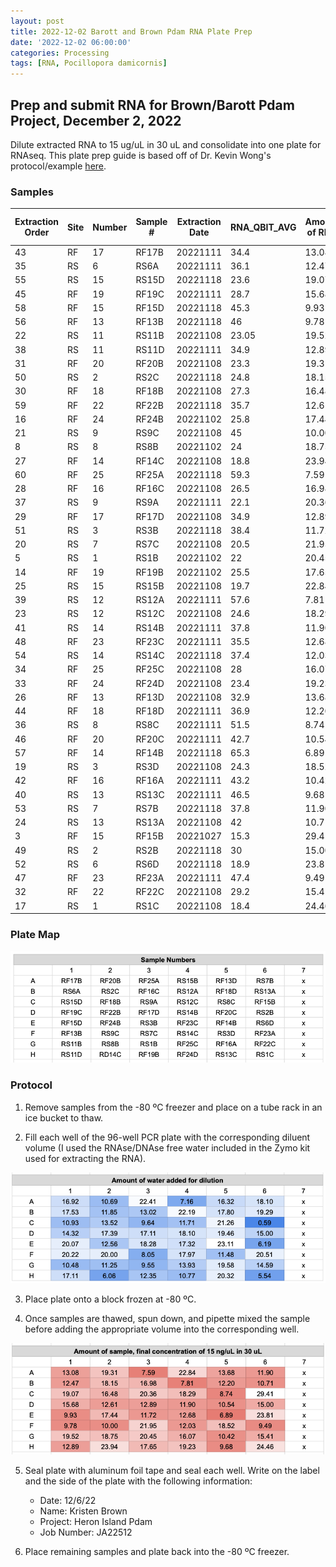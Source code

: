 ```yaml
---
layout: post
title: 2022-12-02 Barott and Brown Pdam RNA Plate Prep
date: '2022-12-02 06:00:00'
categories: Processing
tags: [RNA, Pocillopora damicornis]
---
```


## Prep and submit RNA for Brown/Barott Pdam Project, December 2, 2022

Dilute extracted RNA to 15 ug/uL in 30 uL and consolidate into one plate for RNAseq. This plate prep guide is based off of Dr. Kevin Wong's protocol/example [here](https://kevinhwong1.github.io/KevinHWong_Notebook/20210712-AH-Tag-seq-Plate-Prep/).

### Samples

| Extraction Order | Site | Number | Sample # | Extraction Date | RNA_QBIT_AVG | Amount of RNA | Amount of Water | Sample # | Plate Well | Plate Order |
|-------------------------|------|--------|----------|-----------------|--------------|------------------------------------------------------------|-----------------|----------|------|------------------|
| 43                      | RF   | 17     | RF17B    | 20221111        | 34.4         | 13.08                                                      | 16.92           | RF17B    | A1   | 1                |
| 35                      | RS   | 6      | RS6A     | 20221111        | 36.1         | 12.47                                                      | 17.53           | RS6A     | B1   | 2                |
| 55                      | RS   | 15     | RS15D    | 20221118        | 23.6         | 19.07                                                      | 10.93           | RS15D    | C1   | 3                |
| 45                      | RF   | 19     | RF19C    | 20221111        | 28.7         | 15.68                                                      | 14.32           | RF19C    | D1   | 4                |
| 58                      | RF   | 15     | RF15D    | 20221118        | 45.3         | 9.93                                                       | 20.07           | RF15D    | E1   | 5                |
| 56                      | RF   | 13     | RF13B    | 20221118        | 46           | 9.78                                                       | 20.22           | RF13B    | F1   | 6                |
| 22                      | RS   | 11     | RS11B    | 20221108        | 23.05        | 19.52                                                      | 10.48           | RS11B    | G1   | 7                |
| 38                      | RS   | 11     | RS11D    | 20221111        | 34.9         | 12.89                                                      | 17.11           | RS11D    | H1   | 8                |
| 31                      | RF   | 20     | RF20B    | 20221108        | 23.3         | 19.31                                                      | 10.69           | RF20B    | A2   | 9                |
| 50                      | RS   | 2      | RS2C     | 20221118        | 24.8         | 18.15                                                      | 11.85           | RS2C     | B2   | 10               |
| 30                      | RF   | 18     | RF18B    | 20221108        | 27.3         | 16.48                                                      | 13.52           | RF18B    | C2   | 11               |
| 59                      | RF   | 22     | RF22B    | 20221118        | 35.7         | 12.61                                                      | 17.39           | RF22B    | D2   | 12               |
| 16                      | RF   | 24     | RF24B    | 20221102        | 25.8         | 17.44                                                      | 12.56           | RF24B    | E2   | 13               |
| 21                      | RS   | 9      | RS9C     | 20221108        | 45           | 10.00                                                      | 20.00           | RS9C     | F2   | 14               |
| 8                       | RS   | 8      | RS8B     | 20221102        | 24           | 18.75                                                      | 11.25           | RS8B     | G2   | 15               |
| 27                      | RF   | 14     | RF14C    | 20221108        | 18.8         | 23.94                                                      | 6.06            | RD14C    | H2   | 16               |
| 60                      | RF   | 25     | RF25A    | 20221118        | 59.3         | 7.59                                                       | 22.41           | RF25A    | A3   | 17               |
| 28                      | RF   | 16     | RF16C    | 20221108        | 26.5         | 16.98                                                      | 13.02           | RF16C    | B3   | 18               |
| 37                      | RS   | 9      | RS9A     | 20221111        | 22.1         | 20.36                                                      | 9.64            | RS9A     | C3   | 19               |
| 29                      | RF   | 17     | RF17D    | 20221108        | 34.9         | 12.89                                                      | 17.11           | RF17D    | D3   | 20               |
| 51                      | RS   | 3      | RS3B     | 20221118        | 38.4         | 11.72                                                      | 18.28           | RS3B     | E3   | 21               |
| 20                      | RS   | 7      | RS7C     | 20221108        | 20.5         | 21.95                                                      | 8.05            | RS7C     | F3   | 22               |
| 5                       | RS   | 1      | RS1B     | 20221102        | 22           | 20.45                                                      | 9.55            | RS1B     | G3   | 23               |
| 14                      | RF   | 19     | RF19B    | 20221102        | 25.5         | 17.65                                                      | 12.35           | RF19B    | H3   | 24               |
| 25                      | RS   | 15     | RS15B    | 20221108        | 19.7         | 22.84                                                      | 7.16            | RS15B    | A4   | 25               |
| 39                      | RS   | 12     | RS12A    | 20221111        | 57.6         | 7.81                                                       | 22.19           | RS12A    | B4   | 26               |
| 23                      | RS   | 12     | RS12C    | 20221108        | 24.6         | 18.29                                                      | 11.71           | RS12C    | C4   | 27               |
| 41                      | RS   | 14     | RS14B    | 20221111        | 37.8         | 11.90                                                      | 18.10           | RS14B    | D4   | 28               |
| 48                      | RF   | 23     | RF23C    | 20221111        | 35.5         | 12.68                                                      | 17.32           | RF23C    | E4   | 29               |
| 54                      | RS   | 14     | RS14C    | 20221118        | 37.4         | 12.03                                                      | 17.97           | RS14C    | F4   | 30               |
| 34                      | RF   | 25     | RF25C    | 20221108        | 28           | 16.07                                                      | 13.93           | RF25C    | G4   | 31               |
| 33                      | RF   | 24     | RF24D    | 20221108        | 23.4         | 19.23                                                      | 10.77           | RF24D    | H4   | 32               |
| 26                      | RF   | 13     | RF13D    | 20221108        | 32.9         | 13.68                                                      | 16.32           | RF13D    | A5   | 33               |
| 44                      | RF   | 18     | RF18D    | 20221111        | 36.9         | 12.20                                                      | 17.80           | RF18D    | B5   | 34               |
| 36                      | RS   | 8      | RS8C     | 20221111        | 51.5         | 8.74                                                       | 21.26           | RS8C     | C5   | 35               |
| 46                      | RF   | 20     | RF20C    | 20221111        | 42.7         | 10.54                                                      | 19.46           | RF20C    | D5   | 36               |
| 57                      | RF   | 14     | RF14B    | 20221118        | 65.3         | 6.89                                                       | 23.11           | RF14B    | E5   | 37               |
| 19                      | RS   | 3      | RS3D     | 20221108        | 24.3         | 18.52                                                      | 11.48           | RS3D     | F5   | 38               |
| 42                      | RF   | 16     | RF16A    | 20221111        | 43.2         | 10.42                                                      | 19.58           | RF16A    | G5   | 39               |
| 40                      | RS   | 13     | RS13C    | 20221111        | 46.5         | 9.68                                                       | 20.32           | RS13C    | H5   | 40               |
| 53                      | RS   | 7      | RS7B     | 20221118        | 37.8         | 11.90                                                      | 18.10           | RS7B     | A6   | 41               |
| 24                      | RS   | 13     | RS13A    | 20221108        | 42           | 10.71                                                      | 19.29           | RS13A    | B6   | 42               |
| 3                       | RF   | 15     | RF15B    | 20221027        | 15.3         | 29.41                                                      | 0.59            | RF15B    | C6   | 43               |
| 49                      | RS   | 2      | RS2B     | 20221118        | 30           | 15.00                                                      | 15.00           | RS2B     | D6   | 44               |
| 52                      | RS   | 6      | RS6D     | 20221118        | 18.9         | 23.81                                                      | 6.19            | RS6D     | E6   | 45               |
| 47                      | RF   | 23     | RF23A    | 20221111        | 47.4         | 9.49                                                       | 20.51           | RF23A    | F6   | 46               |
| 32                      | RF   | 22     | RF22C    | 20221108        | 29.2         | 15.41                                                      | 14.59           | RF22C    | G6   | 47               |
| 17                      | RS   | 1      | RS1C     | 20221108        | 18.4         | 24.46                                                      | 5.54            | RS1C     | H6   | 48               |

### Plate Map

![2022-12-02-plate-map-samples.JPG](https://github.com/zdellaert/ZD_Putnam_Lab_Notebook/blob/master/images/tables/2022-12-02-plate-map-samples.JPG?raw=true)

### Protocol

1) Remove samples from the -80 ºC freezer and place on a tube rack in an ice bucket to thaw.

2) Fill each well of the 96-well PCR plate with the corresponding diluent volume (I used the RNAse/DNAse free water included in the Zymo kit used for extracting the RNA).

![2022-12-02-plate-map-dilutent-amt.JPG](https://github.com/zdellaert/ZD_Putnam_Lab_Notebook/blob/master/images/tables/2022-12-02-plate-map-dilutent-amt.JPG?raw=true)

3) Place plate onto a block frozen at -80 ºC.

4) Once samples are thawed, spun down, and pipette mixed the sample before adding the appropriate volume into the corresponding well.

![2022-12-02-plate-map-RNA-amt.JPG](https://github.com/zdellaert/ZD_Putnam_Lab_Notebook/blob/master/images/tables/2022-12-02-plate-map-RNA-amt.JPG?raw=true)

5) Seal plate with aluminum foil tape and seal each well. Write on the label and the side of the plate with the following information:

    - Date: 12/6/22
    - Name: Kristen Brown
    - Project: Heron Island Pdam
    - Job Number: JA22512

6) Place remaining samples and plate back into the -80 ºC freezer.

